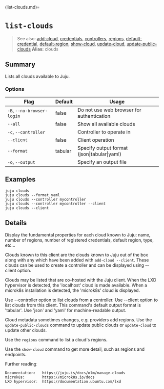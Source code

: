 (list-clouds.md)=
# `list-clouds`
> See also: [add-cloud](#add-cloud), [credentials](#credentials), [controllers](#controllers), [regions](#regions), [default-credential](#default-credential), [default-region](#default-region), [show-cloud](#show-cloud), [update-cloud](#update-cloud), [update-public-clouds](#update-public-clouds)
**Alias:** clouds

## Summary
Lists all clouds available to Juju.

### Options
| Flag | Default | Usage |
| --- | --- | --- |
| `-B`, `--no-browser-login` | false | Do not use web browser for authentication |
| `--all` | false | Show all available clouds |
| `-c`, `--controller` |  | Controller to operate in |
| `--client` | false | Client operation |
| `--format` | tabular | Specify output format (json&#x7c;tabular&#x7c;yaml) |
| `-o`, `--output` |  | Specify an output file |

## Examples

    juju clouds
    juju clouds --format yaml
    juju clouds --controller mycontroller 
    juju clouds --controller mycontroller --client
    juju clouds --client


## Details
Display the fundamental properties for each cloud known to Juju:
name, number of regions, number of registered credentials, default region, type, etc...

Clouds known to this client are the clouds known to Juju out of the box 
along with any which have been added with `add-cloud --client`. These clouds can be
used to create a controller and can be displayed using --client option.

Clouds may be listed that are co-hosted with the Juju client.  When the LXD hypervisor
is detected, the 'localhost' cloud is made available.  When a microk8s installation is
detected, the 'microk8s' cloud is displayed.

Use --controller option to list clouds from a controller. 
Use --client option to list clouds from this client. 
This command's default output format is 'tabular'. Use 'json' and 'yaml' for
machine-readable output.

Cloud metadata sometimes changes, e.g. providers add regions. Use the `update-public-clouds`
command to update public clouds or `update-cloud` to update other clouds.

Use the `regions` command to list a cloud's regions.

Use the `show-cloud` command to get more detail, such as regions and endpoints.

Further reading:
 
    Documentation:   https://juju.is/docs/olm/manage-clouds
    microk8s:        https://microk8s.io/docs
    LXD hypervisor:  https://documentation.ubuntu.com/lxd